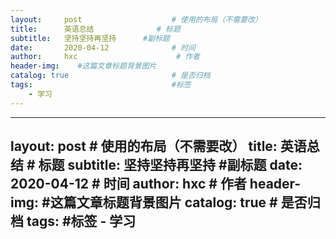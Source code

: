 ```yaml
---
layout:     post                    # 使用的布局（不需要改）
title:      英语总结              # 标题 
subtitle:   坚持坚持再坚持      #副标题
date:       2020-04-12              # 时间
author:     hxc                      # 作者
header-img:    #这篇文章标题背景图片
catalog: true                       # 是否归档
tags:                               #标签
    - 学习
---
```

---
layout:     post                    # 使用的布局（不需要改）
title:      英语总结              # 标题 
subtitle:   坚持坚持再坚持      #副标题
date:       2020-04-12              # 时间
author:     hxc                      # 作者
header-img:    #这篇文章标题背景图片
catalog: true                       # 是否归档
tags:                               #标签
    - 学习
---

